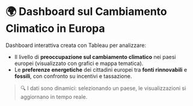 # 🌍 Dashboard sul Cambiamento Climatico in Europa

Dashboard interattiva creata con Tableau per analizzare:

- Il livello di **preoccupazione sul cambiamento climatico** nei paesi europei (visualizzato con grafici e mappa tematica).
- Le **preferenze energetiche** dei cittadini europei tra **fonti rinnovabili** e **fossili**, con confronto su incentivi e tassazione.

> 🔍 I dati sono dinamici: selezionando un paese, le visualizzazioni si aggiornano in tempo reale.
